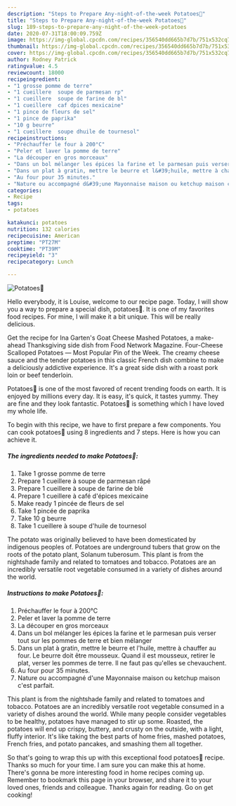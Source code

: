 ```yaml
---
description: "Steps to Prepare Any-night-of-the-week Potatoes🍟"
title: "Steps to Prepare Any-night-of-the-week Potatoes🍟"
slug: 189-steps-to-prepare-any-night-of-the-week-potatoes
date: 2020-07-31T18:00:09.759Z
image: https://img-global.cpcdn.com/recipes/356540dd665b7d7b/751x532cq70/potatoes🍟-photo-principale-de-la-recette.jpg
thumbnail: https://img-global.cpcdn.com/recipes/356540dd665b7d7b/751x532cq70/potatoes🍟-photo-principale-de-la-recette.jpg
cover: https://img-global.cpcdn.com/recipes/356540dd665b7d7b/751x532cq70/potatoes🍟-photo-principale-de-la-recette.jpg
author: Rodney Patrick
ratingvalue: 4.5
reviewcount: 18000
recipeingredient:
- "1 grosse pomme de terre"
- "1 cueillere  soupe de parmesan rp"
- "1 cueillere  soupe de farine de bl"
- "1 cueillere  caf dpices mexicaine"
- "1 pince de fleurs de sel"
- "1 pince de paprika"
- "10 g beurre"
- "1 cueillere  soupe dhuile de tournesol"
recipeinstructions:
- "Préchauffer le four à 200°C"
- "Peler et laver la pomme de terre"
- "La découper en gros morceaux"
- "Dans un bol mélanger les épices la farine et le parmesan puis verser tout sur les pommes de terre et bien mélanger"
- "Dans un plat à gratin, mettre le beurre et l&#39;huile, mettre à chauffer au four. Le beurre doit être mousseux. Quand il est mousseux, retirer le plat, verser les pommes de terre. Il ne faut pas qu&#39;elles se chevauchent."
- "Au four pour 35 minutes."
- "Nature ou accompagné d&#39;une Mayonnaise maison ou ketchup maison c&#39;est parfait."
categories:
- Recipe
tags:
- potatoes

katakunci: potatoes 
nutrition: 132 calories
recipecuisine: American
preptime: "PT27M"
cooktime: "PT39M"
recipeyield: "3"
recipecategory: Lunch

---
```



![Potatoes🍟](https://img-global.cpcdn.com/recipes/356540dd665b7d7b/751x532cq70/potatoes🍟-photo-principale-de-la-recette.jpg)

Hello everybody, it is Louise, welcome to our recipe page. Today, I will show you a way to prepare a special dish, potatoes🍟. It is one of my favorites food recipes. For mine, I will make it a bit unique. This will be really delicious.

Get the recipe for Ina Garten&#39;s Goat Cheese Mashed Potatoes, a make-ahead Thanksgiving side dish from Food Network Magazine. Four-Cheese Scalloped Potatoes — Most Popular Pin of the Week. The creamy cheese sauce and the tender potatoes in this classic French dish combine to make a deliciously addictive experience. It&#39;s a great side dish with a roast pork loin or beef tenderloin.

Potatoes🍟 is one of the most favored of recent trending foods on earth. It is enjoyed by millions every day. It is easy, it's quick, it tastes yummy. They are fine and they look fantastic. Potatoes🍟 is something which I have loved my whole life.


To begin with this recipe, we have to first prepare a few components. You can cook potatoes🍟 using 8 ingredients and 7 steps. Here is how you can achieve it.

<!--inarticleads1-->

##### The ingredients needed to make Potatoes🍟:

1. Take 1 grosse pomme de terre
1. Prepare 1 cueillere à soupe de parmesan râpé
1. Prepare 1 cueillere à soupe de farine de blé
1. Prepare 1 cueillere à café d&#39;épices mexicaine
1. Make ready 1 pincée de fleurs de sel
1. Take 1 pincée de paprika
1. Take 10 g beurre
1. Take 1 cueillere à soupe d&#39;huile de tournesol


The potato was originally believed to have been domesticated by indigenous peoples of. Potatoes are underground tubers that grow on the roots of the potato plant, Solanum tuberosum. This plant is from the nightshade family and related to tomatoes and tobacco. Potatoes are an incredibly versatile root vegetable consumed in a variety of dishes around the world. 

<!--inarticleads2-->

##### Instructions to make Potatoes🍟:

1. Préchauffer le four à 200°C
1. Peler et laver la pomme de terre
1. La découper en gros morceaux
1. Dans un bol mélanger les épices la farine et le parmesan puis verser tout sur les pommes de terre et bien mélanger
1. Dans un plat à gratin, mettre le beurre et l&#39;huile, mettre à chauffer au four. Le beurre doit être mousseux. Quand il est mousseux, retirer le plat, verser les pommes de terre. Il ne faut pas qu&#39;elles se chevauchent.
1. Au four pour 35 minutes.
1. Nature ou accompagné d&#39;une Mayonnaise maison ou ketchup maison c&#39;est parfait.


This plant is from the nightshade family and related to tomatoes and tobacco. Potatoes are an incredibly versatile root vegetable consumed in a variety of dishes around the world. While many people consider vegetables to be healthy, potatoes have managed to stir up some. Roasted, the potatoes will end up crispy, buttery, and crusty on the outside, with a light, fluffy interior. It&#39;s like taking the best parts of home fries, mashed potatoes, French fries, and potato pancakes, and smashing them all together. 

So that's going to wrap this up with this exceptional food potatoes🍟 recipe. Thanks so much for your time. I am sure you can make this at home. There's gonna be more interesting food in home recipes coming up. Remember to bookmark this page in your browser, and share it to your loved ones, friends and colleague. Thanks again for reading. Go on get cooking!
